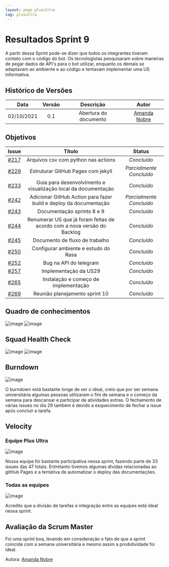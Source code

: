 ```yaml
---
layout: page_plusultra
tag: plusultra
---
```

# Resultados Sprint 9

A partir dessa Sprint pode-se dizer que todos os integrantes tiveram contato com o código do bot. Os tecnologistas pesquisaram sobre maneiras de pegar dados de API's para o bot utilizar, enquanto os demais se adaptavam ao ambiente e ao código e tentavam implementar uma US informativa.

## Histórico de Versões

| Data       | Versão | Descrição                      | Autor             |
| :--------: | :----: | :----------:                   | :---------------: |
| 02/10/2021 |  0.1   | Abertura do documento | [Amanda Nobre](https://github.com/AmandaNbr)|

## Objetivos

|  Issue  |                   Título                  |              Status             | 
|:-------:|:-----------------------------------------:|:-------------------------------:|
| [#217](https://github.com/fga-eps-mds/2021-1-Bot/issues/217) | Arquivos csv com python nas actions | _Concluído_  |
| [#229](https://github.com/fga-eps-mds/2021-1-Bot/issues/229) | Estruturar GitHub Pages com jekyll | _Parcialmente Concluído_ |
| [#233](https://github.com/fga-eps-mds/2021-1-Bot/issues/233) | Guia para desenvolvimento e visualização local da documentação | _Concluído_ |
| [#242](https://github.com/fga-eps-mds/2021-1-Bot/issues/242) | Adicionar GitHub Action para fazer build e deploy da documentação | _Parcialmente Concluído_  |
| [#243](https://github.com/fga-eps-mds/2021-1-Bot/issues/243) | Documentação sprints 8 e 9 | _Concluído_ |
| [#244](https://github.com/fga-eps-mds/2021-1-Bot/issues/244) | Renumerar US que já foram feitas de acordo com a nova versão do Backlog | _Concluído_ |
| [#245](https://github.com/fga-eps-mds/2021-1-Bot/issues/245) | Documento de fluxo de trabalho | _Concluído_ |
| [#250](https://github.com/fga-eps-mds/2021-1-Bot/issues/250) | Configurar ambiente e estudo do Rasa | _Concluído_ |
| [#252](https://github.com/fga-eps-mds/2021-1-Bot/issues/252) | Bug na API do telegram | _Concluído_ |
| [#257](https://github.com/fga-eps-mds/2021-1-Bot/issues/257) | Implementação da US29 | _Concluído_ |
| [#265](https://github.com/fga-eps-mds/2021-1-Bot/issues/265) | Instalação e começo de implementação | _Concluído_ |
| [#269](https://github.com/fga-eps-mds/2021-1-Bot/issues/269) | Reunião planejamento sprint 10 | _Concluído_ |

## Quadro de conhecimentos

![image](https://user-images.githubusercontent.com/44625056/135730746-26b39739-d049-4515-831a-624eea86c8ea.png)
![image](https://user-images.githubusercontent.com/44625056/133852493-a062d35b-9892-4e88-a3c1-142637f31057.png)

## Squad Health Check

![image](https://user-images.githubusercontent.com/44625056/135730755-825369e1-9e1c-4880-b1f6-6c0e76565049.png)
![image](https://user-images.githubusercontent.com/44625056/133852652-dc0871bb-ebc4-46d5-a851-0f81853e5c25.png)

## Burndown

![image](https://user-images.githubusercontent.com/44625056/135730842-6cb8aa09-29d6-45af-835e-0ae38a1e0aea.png)

O burndown está bastante longe de ser o ideal, creio que por ser semana universitária algumas pessoas utilizaram o fim de semana e o começo da semana para descansar e participar de atividades extras. O fechamento de várias issues no dia 29 também é devido a esquecimento de fechar a issue após concluir a tarefa.

## Velocity 

### Equipe Plus Ultra

![image](https://user-images.githubusercontent.com/44625056/135730862-800880ab-985d-4032-8fce-1de419c8f7bc.png)

Nossa equipe foi bastante participativa nessa sprint, fazendo parte de 33 issues das 47 totais. Entretanto tivemos algumas dívidas relacionadas ao gitHub Pages e a tentativa de automatizar o deploy das documentações.

### Todas as equipes

![image](https://user-images.githubusercontent.com/44625056/135730882-09bbfc42-59b2-4e61-8867-49d6fbc89e05.png)

Acredito que a divisão de tarefas e integração entre as equipes está ideal nessa sprint.

## Avaliação da Scrum Master

Foi uma sprint boa, levando em consideração o fato de que a sprint coincide com a semana universitária e mesmo assim a produtividade foi ideal.

Autora: [Amanda Nobre](https://github.com/AmandaNbr)